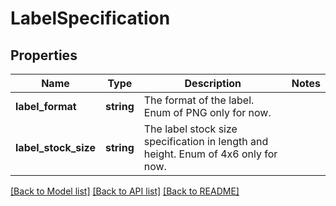 # LabelSpecification

## Properties
Name | Type | Description | Notes
------------ | ------------- | ------------- | -------------
**label_format** | **string** | The format of the label. Enum of PNG only for now. | 
**label_stock_size** | **string** | The label stock size specification in length and height. Enum of 4x6 only for now. | 

[[Back to Model list]](../../README.md#documentation-for-models) [[Back to API list]](../../README.md#documentation-for-api-endpoints) [[Back to README]](../../README.md)

